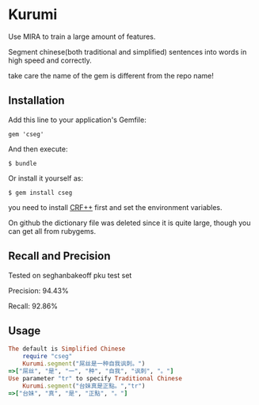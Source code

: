 # Kurumi

Use MIRA to train a large amount of features.

Segment chinese(both traditional and simplified) sentences into words in high speed and correctly.

take care the name of the gem is different from the repo name!

## Installation

Add this line to your application's Gemfile:

    gem 'cseg'

And then execute:

    $ bundle

Or install it yourself as:

    $ gem install cseg

you need to install [CRF++](http://crfpp.googlecode.com/svn/trunk/doc/index.html?source=navbar) first and set the environment variables.

On github the dictionary file was deleted since it is quite large, though you can get all from rubygems.

## Recall and Precision

Tested on seghanbakeoff pku test set

Precision: 94.43%

Recall: 92.86%
	
## Usage

```ruby
The default is Simplified Chinese
    require "cseg"
    Kurumi.segment("屌丝是一种自我讽刺。")
=>["屌丝", "是", "一", "种", "自我", "讽刺", "。"]
Use parameter "tr" to specify Traditional Chinese
    Kurumi.segment("台妹真是正點。","tr")  
=>["台妹", "真", "是", "正點", "。"]	

```	

